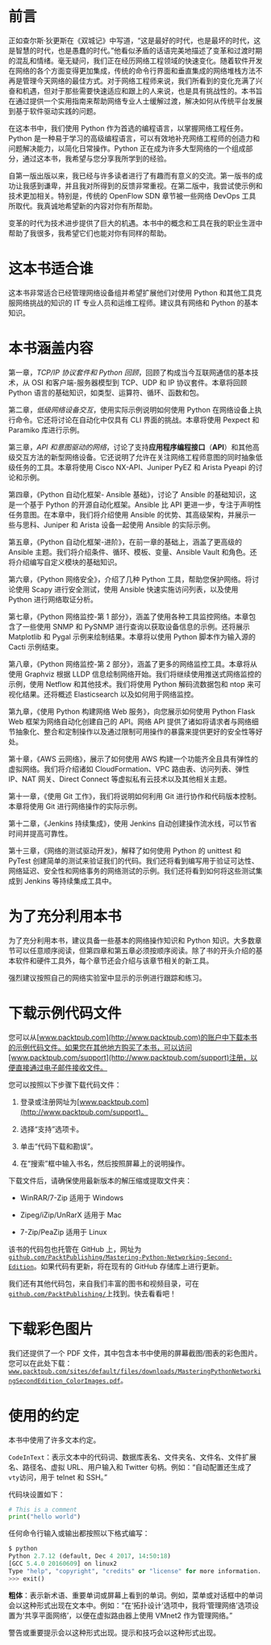 # 前言

正如查尔斯·狄更斯在《双城记》中写道，“这是最好的时代，也是最坏的时代，这是智慧的时代，也是愚蠢的时代。”他看似矛盾的话语完美地描述了变革和过渡时期的混乱和情绪。毫无疑问，我们正在经历网络工程领域的快速变化。随着软件开发在网络的各个方面变得更加集成，传统的命令行界面和垂直集成的网络堆栈方法不再是管理今天网络的最佳方式。对于网络工程师来说，我们所看到的变化充满了兴奋和机遇，但对于那些需要快速适应和跟上的人来说，也是具有挑战性的。本书旨在通过提供一个实用指南来帮助网络专业人士缓解过渡，解决如何从传统平台发展到基于软件驱动实践的问题。

在这本书中，我们使用 Python 作为首选的编程语言，以掌握网络工程任务。Python 是一种易于学习的高级编程语言，可以有效地补充网络工程师的创造力和问题解决能力，以简化日常操作。Python 正在成为许多大型网络的一个组成部分，通过这本书，我希望与您分享我所学到的经验。

自第一版出版以来，我已经与许多读者进行了有趣而有意义的交流。第一版书的成功让我感到谦卑，并且我对所得到的反馈非常重视。在第二版中，我尝试使示例和技术更加相关。特别是，传统的 OpenFlow SDN 章节被一些网络 DevOps 工具所取代。我真诚地希望新的内容对你有所帮助。

变革的时代为技术进步提供了巨大的机遇。本书中的概念和工具在我的职业生涯中帮助了我很多，我希望它们也能对你有同样的帮助。

# 这本书适合谁

这本书非常适合已经管理网络设备组并希望扩展他们对使用 Python 和其他工具克服网络挑战的知识的 IT 专业人员和运维工程师。建议具有网络和 Python 的基本知识。

# 本书涵盖内容

第一章，*TCP/IP 协议套件和 Python 回顾*，回顾了构成当今互联网通信的基本技术，从 OSI 和客户端-服务器模型到 TCP、UDP 和 IP 协议套件。本章将回顾 Python 语言的基础知识，如类型、运算符、循环、函数和包。

第二章，*低级网络设备交互*，使用实际示例说明如何使用 Python 在网络设备上执行命令。它还将讨论在自动化中仅具有 CLI 界面的挑战。本章将使用 Pexpect 和 Paramiko 库进行示例。

第三章，*API 和意图驱动的网络*，讨论了支持**应用程序编程接口**（**API**）和其他高级交互方法的新型网络设备。它还说明了允许在关注网络工程师意图的同时抽象低级任务的工具。本章将使用 Cisco NX-API、Juniper PyEZ 和 Arista Pyeapi 的讨论和示例。

第四章，《Python 自动化框架- Ansible 基础》，讨论了 Ansible 的基础知识，这是一个基于 Python 的开源自动化框架。Ansible 比 API 更进一步，专注于声明性任务意图。在本章中，我们将介绍使用 Ansible 的优势、其高级架构，并展示一些与思科、Juniper 和 Arista 设备一起使用 Ansible 的实际示例。

第五章，《Python 自动化框架-进阶》，在前一章的基础上，涵盖了更高级的 Ansible 主题。我们将介绍条件、循环、模板、变量、Ansible Vault 和角色。还将介绍编写自定义模块的基础知识。

第六章，《Python 网络安全》，介绍了几种 Python 工具，帮助您保护网络。将讨论使用 Scapy 进行安全测试，使用 Ansible 快速实施访问列表，以及使用 Python 进行网络取证分析。

第七章，《Python 网络监控-第 1 部分》，涵盖了使用各种工具监控网络。本章包含了一些使用 SNMP 和 PySNMP 进行查询以获取设备信息的示例。还将展示 Matplotlib 和 Pygal 示例来绘制结果。本章将以使用 Python 脚本作为输入源的 Cacti 示例结束。

第八章，《Python 网络监控-第 2 部分》，涵盖了更多的网络监控工具。本章将从使用 Graphviz 根据 LLDP 信息绘制网络开始。我们将继续使用推送式网络监控的示例，使用 Netflow 和其他技术。我们将使用 Python 解码流数据包和 ntop 来可视化结果。还将概述 Elasticsearch 以及如何用于网络监控。

第九章，《使用 Python 构建网络 Web 服务》，向您展示如何使用 Python Flask Web 框架为网络自动化创建自己的 API。网络 API 提供了诸如将请求者与网络细节抽象化、整合和定制操作以及通过限制可用操作的暴露来提供更好的安全性等好处。

第十章，《AWS 云网络》，展示了如何使用 AWS 构建一个功能齐全且具有弹性的虚拟网络。我们将介绍诸如 CloudFormation、VPC 路由表、访问列表、弹性 IP、NAT 网关、Direct Connect 等虚拟私有云技术以及其他相关主题。

第十一章，《使用 Git 工作》，我们将说明如何利用 Git 进行协作和代码版本控制。本章将使用 Git 进行网络操作的实际示例。

第十二章，《Jenkins 持续集成》，使用 Jenkins 自动创建操作流水线，可以节省时间并提高可靠性。

第十三章，《网络的测试驱动开发》，解释了如何使用 Python 的 unittest 和 PyTest 创建简单的测试来验证我们的代码。我们还将看到编写用于验证可达性、网络延迟、安全性和网络事务的网络测试的示例。我们还将看到如何将这些测试集成到 Jenkins 等持续集成工具中。

# 为了充分利用本书

为了充分利用本书，建议具备一些基本的网络操作知识和 Python 知识。大多数章节可以任意顺序阅读，但第四章和第五章必须按顺序阅读。除了书的开头介绍的基本软件和硬件工具外，每个章节还会介绍与该章节相关的新工具。

强烈建议按照自己的网络实验室中显示的示例进行跟踪和练习。

# 下载示例代码文件

您可以从[www.packtpub.com](http://www.packtpub.com)的账户中下载本书的示例代码文件。如果您在其他地方购买了本书，可以访问[www.packtpub.com/support](http://www.packtpub.com/support)注册，以便直接通过电子邮件接收文件。

您可以按照以下步骤下载代码文件：

1.  登录或注册网址为[www.packtpub.com](http://www.packtpub.com/support)。

1.  选择“支持”选项卡。

1.  单击“代码下载和勘误”。

1.  在“搜索”框中输入书名，然后按照屏幕上的说明操作。

下载文件后，请确保使用最新版本的解压缩或提取文件夹：

+   WinRAR/7-Zip 适用于 Windows

+   Zipeg/iZip/UnRarX 适用于 Mac

+   7-Zip/PeaZip 适用于 Linux

该书的代码包也托管在 GitHub 上，网址为[`github.com/PacktPublishing/Mastering-Python-Networking-Second-Edition`](https://github.com/PacktPublishing/Mastering-Python-Networking-Second-Edition)。如果代码有更新，将在现有的 GitHub 存储库上进行更新。

我们还有其他代码包，来自我们丰富的图书和视频目录，可在[`github.com/PacktPublishing/`](https://github.com/PacktPublishing/)上找到。快去看看吧！

# 下载彩色图片

我们还提供了一个 PDF 文件，其中包含本书中使用的屏幕截图/图表的彩色图片。您可以在此处下载：[`www.packtpub.com/sites/default/files/downloads/MasteringPythonNetworkingSecondEdition_ColorImages.pdf`](https://www.packtpub.com/sites/default/files/downloads/MasteringPythonNetworkingSecondEdition_ColorImages.pdf)。

# 使用的约定

本书中使用了许多文本约定。

`CodeInText`：表示文本中的代码词、数据库表名、文件夹名、文件名、文件扩展名、路径名、虚拟 URL、用户输入和 Twitter 句柄。例如：“自动配置还生成了`vty`访问，用于 telnet 和 SSH。”

代码块设置如下：

```py
# This is a comment
print("hello world")
```

任何命令行输入或输出都按照以下格式编写：

```py
$ python
Python 2.7.12 (default, Dec 4 2017, 14:50:18)
[GCC 5.4.0 20160609] on linux2
Type "help", "copyright", "credits" or "license" for more information.
>>> exit()
```

**粗体**：表示新术语、重要单词或屏幕上看到的单词。例如，菜单或对话框中的单词会以这种形式出现在文本中。例如：“在‘拓扑设计’选项中，我将‘管理网络’选项设置为‘共享平面网络’，以便在虚拟路由器上使用 VMnet2 作为管理网络。”

警告或重要提示会以这种形式出现。提示和技巧会以这种形式出现。
